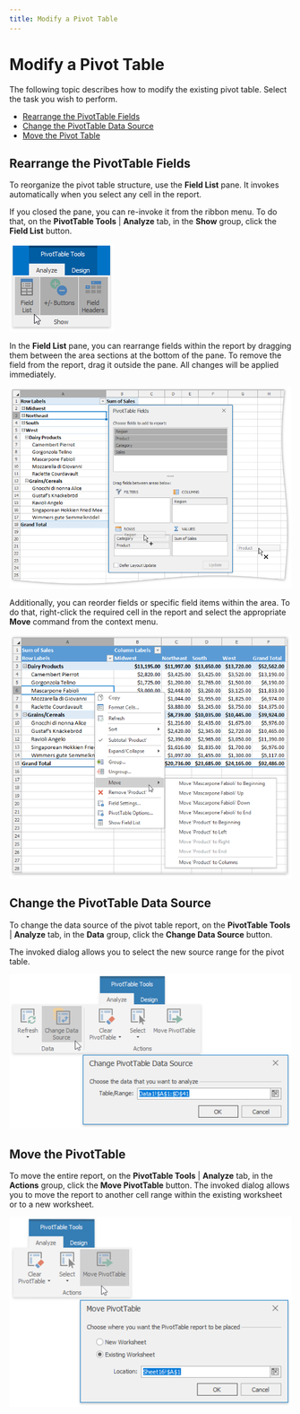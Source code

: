 ```yaml
---
title: Modify a Pivot Table
---
```

# Modify a Pivot Table
The following topic describes how to modify the existing pivot table. Select the task you wish to perform.
* [Rearrange the PivotTable Fields](#rearrange)
* [Change the PivotTable Data Source](#datasource)
* [Move the Pivot Table](#move)

<a name="rearrange"/>

## Rearrange the PivotTable Fields
To reorganize the pivot table structure, use the **Field List** pane. It invokes automatically when you select any cell in the report. 

If you closed the pane, you can re-invoke it from the ribbon menu. To do that, on the **PivotTable Tools** | **Analyze** tab, in the **Show** group, click the **Field List** button.

![Spreadsheet_PivotTable_FieldListPaneRibbon](../../../images/img126429.png)

In the **Field List** pane, you can rearrange fields within the report by dragging them between the area sections at the bottom of the pane. To remove the field from the report, drag it outside the pane. All changes will be applied immediately.

![Spreadsheet_PivotTable_FieldListPane](../../../images/img126426.png)

Additionally, you can reorder fields or specific field items within the area. To do that, right-click the required cell in the report and select the appropriate **Move** command from the context menu.

![Spreadsheet_PivotTable_MoveTableItems](../../../images/img126569.png)

<a name="datasource"/>

## Change the PivotTable Data Source
To change the data source of the pivot table report, on the **PivotTable Tools** | **Analyze** tab, in the **Data** group, click the **Change Data Source** button. 

The invoked dialog allows you to select the new source range for the pivot table.

![Spreadsheet_PivotTable_ChangeDataSource](../../../images/img126568.png)

<a name="move"/>

## Move the PivotTable
To move the entire report, on the **PivotTable Tools** | **Analyze** tab, in the **Actions** group, click the **Move PivotTable** button. The invoked dialog allows you to move the report to another cell range within the existing worksheet or to a new worksheet.

![Spreadsheet_PivotTable_MovePivotTable](../../../images/img126570.png)